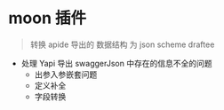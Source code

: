 # moon 插件

> 转换 apide 导出的 数据结构 为 json scheme draftee

- 处理 Yapi 导出 swaggerJson 中存在的信息不全的问题
  - 出参入参嵌套问题
  - 定义补全
  - 字段转换
